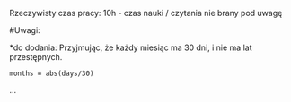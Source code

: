 Rzeczywisty czas pracy: 10h - czas nauki / czytania nie brany pod uwagę

#Uwagi:

*do dodania: Przyjmując, że każdy miesiąc ma 30 dni, i nie ma lat przestępnych. 
```
months = abs(days/30) 
```
...
